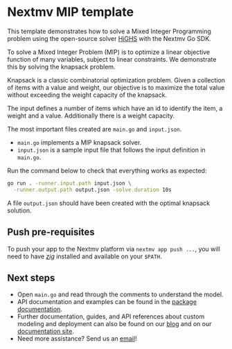 # Nextmv MIP template

This template demonstrates how to solve a Mixed Integer Programming problem
using the open-source solver [HiGHS](https://github.com/ERGO-Code/HiGHS) with
the Nextmv Go SDK.

To solve a Mixed Integer Problem (MIP) is to optimize a linear objective
function of many variables, subject to linear constraints. We demonstrate this
by solving the knapsack problem.

Knapsack is a classic combinatorial optimization problem. Given a collection of
items with a value and weight, our objective is to maximize the total value
without exceeding the weight capacity of the knapsack.

The input defines a number of items which have an id to identify the item, a
weight and a value. Additionally there is a weight capacity.

The most important files created are `main.go` and `input.json`.

* `main.go` implements a MIP knapsack solver.
* `input.json` is a sample input file that follows the input definition in
`main.go`.

Run the command below to check that everything works as expected:

```bash
go run . -runner.input.path input.json \
  -runner.output.path output.json -solve.duration 10s
```

A file `output.json` should have been created with the optimal knapsack
solution.

## Push pre-requisites

To push your app to the Nextmv platform via `nextmv app push ...`, you will need
to have [_zig_](https://ziglang.org/download/) installed and available on your
`$PATH`.

## Next steps

* Open `main.go` and read through the comments to understand the model.
* API documentation and examples can be found in the [package
  documentation](https://pkg.go.dev/github.com/nextmv-io/sdk/mip).
* Further documentation, guides, and API references about custom modeling and
  deployment can also be found on our [blog](https://www.nextmv.io/blog) and on
  our [documentation site](https://docs.nextmv.io).
* Need more assistance? Send us an [email](mailto:support@nextmv.io)!
